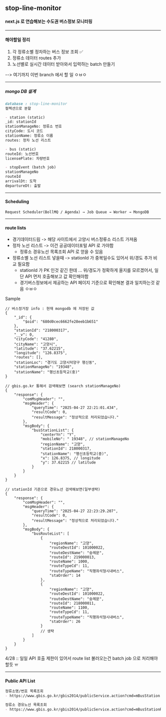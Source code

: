 ## stop-line-monitor
#### next.js 로 연습해보는 수도권 버스정보 모니터링


----
#### 해야할일 정리
1. 각 정류소별 정차하는 버스 정보 조회 ✅ 
2. 정류소 데이터 routes 추가
3. 노선별로 실시간 데이터 받아와서 입력하는 batch 만들기

--> 여기까지 이번 branch 에서 할 일 ㅇㅂㅇ

----

##### mongo DB 설계
```markdown
database : stop-line-monitor
컬렉션으로 분할

- station (static)
_id: stationId 
stationManageNo: 정류소 번호
cityCode: 도시 코드
stationName: 정류소 이름
routes: 정차 노선 리스트

- bus (static)
routeId: 노선번호
licensePlate: 차량번호

- stopEvent (batch job)
stationManageNo
routeId
arrivalDt: 도착
departureDt: 출발
```

---

#### Scheduling
```
Request Scheduler(BollMQ / Agenda) → Job Queue → Worker → MongoDB
```
---

#### route lists
- 경기데이터드림 -> 해당 사이트에서 고양시 버스정류소 리스트 가져옴
- 정차 노선 리스트 -> 이건 공공데이터포털 API 로 가야함
  - 정류소 경유노선 목록조회 API 로 얻을 수 있음
- 정류소별 노선 리스트 넣을때 -> stationId 가 중복일수도 있어서 위/경도 추가 비교 필요함
  - stationId 가 PK 인것 같긴 한데 ... 위/경도가 정확하게 올지를 모르겠어서, 일단 API 먼저 호출해보고 값 확인해야함 
  - 경기버스정보에서 제공하는 API 페이지 기준으로 확인해본 결과 일치하는것 같음 ㅇㅂㅇ
  
Sample
```
// 버스정거장 info : 현재 mongodb 에 저장된 값
{
    "_id": {
        "$oid": "680d0cec6662fe28eeb1b651"
    },
    "stationId": "218000317",
    "__v": 0,
    "cityCode": "41280",
    "cityName": "고양시",
    "latitude": "37.62215",
    "longitude": "126.8375",
    "routes": [],
    "stationLoc": "경기도 고양시덕양구 행신동",
    "stationManageNo": "19348",
    "stationName": "행신초등학교(중)"
}

// gbis.go.kr 통해서 검색해보면 (search stationManageNo)
{
    "response": {
        "comMsgHeader": "",
        "msgHeader": {
            "queryTime": "2025-04-27 22:21:01.434",
            "resultCode": 0,
            "resultMessage": "정상적으로 처리되었습니다."
        },
        "msgBody": {
            "busStationList": {
                "centerYn": "Y",
                "mobileNo": " 19348", // stationManageNo
                "regionName": "고양",
                "stationId": 218000317,
                "stationName": "행신초등학교(중)",
                "x": 126.8375, // longitude
                "y": 37.62215 // latitude
            }
        }
    }
}

// stationId 기준으로 경유노선 검색해보면(일부생략)
{
    "response": {
        "comMsgHeader": "",
        "msgHeader": {
            "queryTime": "2025-04-27 22:23:29.207",
            "resultCode": 0,
            "resultMessage": "정상적으로 처리되었습니다."
        },
        "msgBody": {
            "busRouteList": [
                {
                    "regionName": "고양",
                    "routeDestId": 101000022,
                    "routeDestName": "숭례문",
                    "routeId": 219000013,
                    "routeName": 1000,
                    "routeTypeCd": 11,
                    "routeTypeName": "직행좌석형시내버스",
                    "staOrder": 14
                },
                {
                    "regionName": "고양",
                    "routeDestId": 101000022,
                    "routeDestName": "숭례문",
                    "routeId": 218000011,
                    "routeName": 1100,
                    "routeTypeCd": 11,
                    "routeTypeName": "직행좌석형시내버스",
                    "staOrder": 26
                } 
                // 생략
            ]
        }
    }
}
```

4/28 :: 일일 API 호출 제한이 있어서 route list 불러오는건 batch job 으로 처리해야할듯 ㅠ

---
#### Public API List
```markdown
정류소명/번호 목록조회
- https://www.gbis.go.kr/gbis2014/publicService.action?cmd=mBusStation

정류소 경유노선 목록조회
- https://www.gbis.go.kr/gbis2014/publicService.action?cmd=mBusStationRoute
```